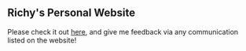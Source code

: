 ## Richy's Personal Website

Please check it out [here](www.richychen.com), and give me feedback via any communication listed on the website!
